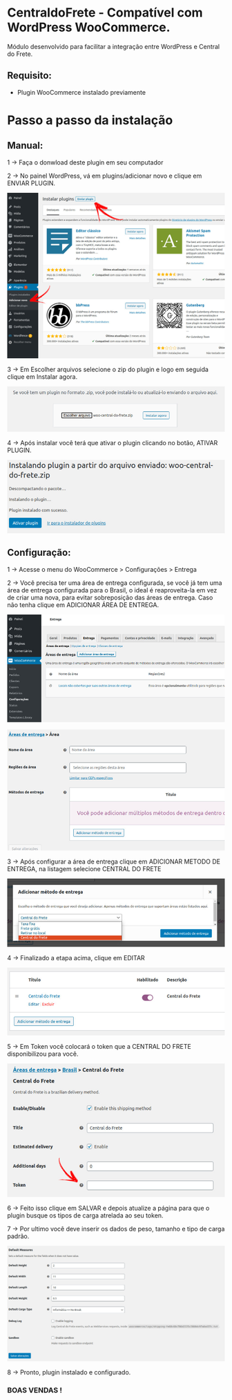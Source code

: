 # CentraldoFrete - Compatível com WordPress WooCommerce.

Módulo desenvolvido para facilitar a integração entre WordPress e Central do Frete.

## Requisito:

* Plugin WooCommerce instalado previamente

# Passo a passo da instalação

## Manual:

1 -> Faça o donwload deste plugin em seu computador

2 -> No painel WordPress, vá em plugins/adicionar novo e clique em ENVIAR PLUGIN.

![enviar plugin](https://github.com/Buzz-Dev-Web/CentraldoFrete/blob/main/images/passo_1.jpg)

3 -> Em Escolher arquivos selecione o zip do plugin e logo em seguida clique em Instalar agora.

![instalar](https://github.com/Buzz-Dev-Web/CentraldoFrete/blob/main/images/passo_2.jpg)

4 -> Após instalar você terá que ativar o plugin clicando no botão, ATIVAR PLUGIN.

![ativar plugin](https://github.com/Buzz-Dev-Web/CentraldoFrete/blob/main/images/passo_3.jpg)

## Configuração:

1 -> Acesse o menu do WooCommerce > Configurações > Entrega

2 -> Você precisa ter uma área de entrega configurada, se você já tem uma área de entrega configurada para o Brasil, o ideal é reaproveita-la em vez de criar uma nova, para evitar sobreposição das áreas de entrega. Caso não tenha clique em ADICIONAR ÁREA DE ENTREGA.

![area de entrega](https://github.com/Buzz-Dev-Web/CentraldoFrete/blob/main/images/passo_4.jpg)

![area de entrega configuração](https://github.com/Buzz-Dev-Web/CentraldoFrete/blob/main/images/passo_5.jpg)

3 -> Após configurar a área de entrega clique em ADICIONAR METODO DE ENTREGA, na listagem selecione CENTRAL DO FRETE

![area de entrega](https://github.com/Buzz-Dev-Web/CentraldoFrete/blob/main/images/passo_6.jpg)

4 -> Finalizado a etapa acima, clique em EDITAR

![editar metodo de envio](https://github.com/Buzz-Dev-Web/CentraldoFrete/blob/main/images/passo_7.jpg)

5 -> Em Token você colocará o token que a CENTRAL DO FRETE disponibilizou para você.

![token](https://github.com/Buzz-Dev-Web/CentraldoFrete/blob/main/images/passo_8.jpg)

6 -> Feito isso clique em SALVAR e depois atualize a página para que o plugin busque os tipos de carga atrelada ao seu token.

7 -> Por ultimo você deve inserir os dados de peso, tamanho e tipo de carga padrão.

![informacoes da carga](https://github.com/Buzz-Dev-Web/CentraldoFrete/blob/main/images/passo_9.jpg)

8 -> Pronto, plugin instalado e configurado.

### BOAS VENDAS !
